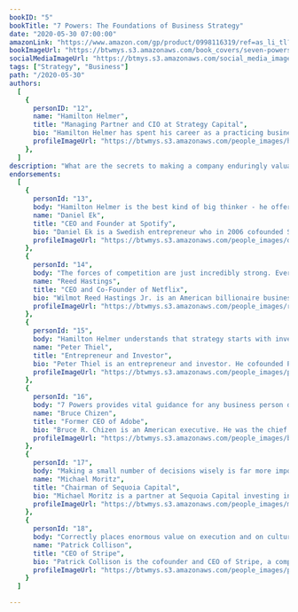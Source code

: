 ```yaml
---
bookID: "5"
bookTitle: "7 Powers: The Foundations of Business Strategy"
date: "2020-05-30 07:00:00"
amazonLink: "https://www.amazon.com/gp/product/0998116319/ref=as_li_tl?ie=UTF8&camp=1789&creative=9325&creativeASIN=0998116319&linkCode=as2&tag=btmysmarter-20&linkId=e5650a452623b1883d77a2168869b1d4"
bookImageUrl: "https://btwmys.s3.amazonaws.com/book_covers/seven-powers.jpg"
socialMediaImageUrl: "https://btmys.s3.amazonaws.com/social_media_images/seven-powers.jpeg"
tags: ["Strategy", "Business"]
path: "/2020-05-30"
authors:
  [
    {
      personID: "12",
      name: "Hamilton Helmer",
      title: "Managing Partner and CIO at Strategy Capital",
      bio: "Hamilton Helmer has spent his career as a practicing business strategist. At Helmer & Associates (later Deep Strategy), a strategy consulting firm he founded, he has led over 200 strategy projects with major clients such as Adobe Systems, Agilent Technologies, Coursera, Hewlett-Packard, John Hancock Mutual Life, Mentor Graphics, Netflix, Raychem, and Spotify. In the last two decades he has also utilized his Strategy concepts as an active equity investor and is currently Chief Investment Officer and Co-Founder Strategy Capital. Prior to Helmer & Associates he was employed at Bain & Company. He holds a Ph.D. in Economics from Yale University and is a Phi Beta Kappa graduate of Williams College. Mr. Helmer just retired as Chairman of the Board of American Science and Engineering (NASDAQ: ASEI) and currently teaches Business Strategy in the Economics Department of Stanford University.",
      profileImageUrl: "https://btwmys.s3.amazonaws.com/people_images/hamilton-helmer.png",
	},
  ]
description: "What are the secrets to making a company enduringly valuable? 7 Powers breaks fresh ground by constructing a comprehensive strategy toolset that is easy for you to learn, communicate and quickly apply.  Drawing on his decades of experience as a business strategy advisor, active equity investor and Stanford University teacher, Hamilton Helmer develops from first principles a practical theory of Strategy rooted in the notion of Power, those conditions which create the potential for persistent differential returns."
endorsements:
  [
    {
      personId: "13",
      body: "Hamilton Helmer is the best kind of big thinker - he offers great insights that you can turn into real world action. At Spotify the 7 Powers are widely used as we discuss new initiatives. His distillation of the key types of strategic power, how to find them, how to leverage them, and how to maintain them is a fantastic toolset for companies at every stage",
      name: "Daniel Ek",
	  title: "CEO and Founder at Spotify",
	  bio: "Daniel Ek is a Swedish entrepreneur who in 2006 cofounded Spotify, an Internet music-streaming service that provides listeners with legal, ad-supported access to millions of songs, rejecting traditional models of downloading and eliminating per-song costs.",
      profileImageUrl: "https://btwmys.s3.amazonaws.com/people_images/daniel-ek.jpg",
	},
	{
	  personId: "14",
      body: "The forces of competition are just incredibly strong. Everyone is trying to eat your lunch, and if you don't read 7 Powers you're going to die a lot sooner",
      name: "Reed Hastings",
	  title: "CEO and Co-Founder of Netflix",
	  bio: "Wilmot Reed Hastings Jr. is an American billionaire businessman. He is the co-founder, chairman, and chief executive officer of Netflix, and serves on a number of boards and non-profit organizations.",
      profileImageUrl: "https://btwmys.s3.amazonaws.com/people_images/reed-hastings.jpg",
	},
	{
	  personId: "15",
      body: "Hamilton Helmer understands that strategy starts with invention. He can't tell you what to invent, but he can and does show what it takes for a new invention to become a valuable business",
      name: "Peter Thiel",
	  title: "Entrepreneur and Investor",
	  bio: "Peter Thiel is an entrepreneur and investor. He cofounded PayPal, led it as CEO, and took it public; he made the first outside investment in Facebook, where he serves as a director; and he cofounded Palantir Technologies, where he serves as chairman. He has provided early funding for LinkedIn, Yelp, and dozens of startups, many run by former colleagues who have been dubbed the 'PayPal Mafia.' He is a partner at Founders Fund, a Silicon Valley venture capital firm that has funded companies including SpaceX and Airbnb. He started the Thiel Fellowship, which funds young entrepreneurs, and he leads the Thiel Foundation, which works to advance technological progress and long-term thinking. He is also the number '#'1 New York Times bestselling author of Zero to One':' Notes on Startups, or How to Build the Future.",
      profileImageUrl: "https://btwmys.s3.amazonaws.com/people_images/peter-thiel.png",
	},
	{
	  personId: "16",
      body: "7 Powers provides vital guidance for any business person developing strategy. I have known Hamilton for over a decade since his time as a strategy advisor to Adobe, and I am delighted that he is now sharing his original and compelling business insights",
      name: "Bruce Chizen",
	  title: "Former CEO of Adobe",
	  bio: "Bruce R. Chizen is an American executive. He was the chief executive officer of Adobe Systems from 2000 to 2007.",
      profileImageUrl: "https://btwmys.s3.amazonaws.com/people_images/bruce-chizen.png",
	},
	{
	  personId: "17",
      body: "Making a small number of decisions wisely is far more important than making a lot of decisions correctly. Hamilton Helmer explains exactly how the leaders of the world's most successful businesses get that small number just right",
      name: "Michael Moritz",
	  title: "Chairman of Sequoia Capital",
	  bio: "Michael Moritz is a partner at Sequoia Capital investing in seed / Series A companies and beyond.",
      profileImageUrl: "https://btwmys.s3.amazonaws.com/people_images/michael-moritz.png",
	},
	{
	  personId: "18",
      body: "Correctly places enormous value on execution and on culture. However, I think this sometimes leads to insufficient importance being placed on strategy. Hamilton Helmer's deeply incisive work will hopefully help correct that",
      name: "Patrick Collison",
	  title: "CEO of Stripe",
	  bio: "Patrick Collison is the cofounder and CEO of Stripe, a company that lets businesses and individuals accept payments over the internet.",
      profileImageUrl: "https://btwmys.s3.amazonaws.com/people_images/patrick-collison.png",
	}
  ]

---
```

